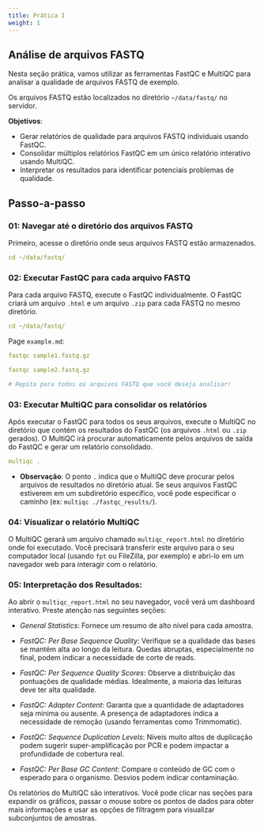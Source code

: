 ```yaml
---
title: Prática I
weight: 1
---
```


## Análise de arquivos FASTQ

Nesta seção prática, vamos utilizar as ferramentas FastQC e MultiQC para analisar a qualidade de arquivos FASTQ de exemplo.

Os arquivos FASTQ estão localizados no diretório `~/data/fastq/` no servidor.

**Objetivos**:

- Gerar relatórios de qualidade para arquivos FASTQ individuais usando FastQC.
- Consolidar múltiplos relatórios FastQC em um único relatório interativo usando MultiQC.
- Interpretar os resultados para identificar potenciais problemas de qualidade.


## Passo-a-passo

### 01: Navegar até o diretório dos arquivos FASTQ

Primeiro, acesse o diretório onde seus arquivos FASTQ estão armazenados.

```yaml
cd ~/data/fastq/
```

### 02: Executar FastQC para cada arquivo FASTQ

Para cada arquivo FASTQ, execute o FastQC individualmente. O FastQC criará um arquivo `.html` e um arquivo `.zip` para cada FASTQ no mesmo diretório.

```yaml
cd ~/data/fastq/
```

Page `example.md`:

```yaml
fastqc sample1.fastq.gz
```

```yaml
fastqc sample2.fastq.gz
```

```yaml
# Repita para todos os arquivos FASTQ que você deseja analisar!
```

### 03: Executar MultiQC para consolidar os relatórios

Após executar o FastQC para todos os seus arquivos, execute o MultiQC no diretório que contém os resultados do FastQC (os arquivos `.html` ou `.zip` gerados). O MultiQC irá procurar automaticamente pelos arquivos de saída do FastQC e gerar um relatório consolidado.

```yaml
multiqc .
```

- **Observação**: O ponto `.` indica que o MultiQC deve procurar pelos arquivos de resultados no diretório atual. Se seus arquivos FastQC estiverem em um subdiretório específico, você pode especificar o caminho (ex: `multiqc ./fastqc_results/`).

### 04: Visualizar o relatório MultiQC

O MultiQC gerará um arquivo chamado `multiqc_report.html` no diretório onde foi executado. Você precisará transferir este arquivo para o seu computador local (usando `fpt` ou FileZilla, por exemplo) e abri-lo em um navegador web para interagir com o relatório.

### 05: Interpretação dos Resultados:

Ao abrir o `multiqc_report.html` no seu navegador, você verá um dashboard interativo. Preste atenção nas seguintes seções:

- *General Statistics*: Fornece um resumo de alto nível para cada amostra.

- *FastQC: Per Base Sequence Quality*: Verifique se a qualidade das bases se mantém alta ao longo da leitura. Quedas abruptas, especialmente no final, podem indicar a necessidade de corte de reads.

- *FastQC: Per Sequence Quality Scores*: Observe a distribuição das pontuações de qualidade médias. Idealmente, a maioria das leituras deve ter alta qualidade.

- *FastQC: Adapter Content*: Garanta que a quantidade de adaptadores seja mínima ou ausente. A presença de adaptadores indica a necessidade de remoção (usando ferramentas como Trimmomatic).

- *FastQC: Sequence Duplication Levels*: Níveis muito altos de duplicação podem sugerir super-amplificação por PCR e podem impactar a profundidade de cobertura real.

- *FastQC: Per Base GC Content*: Compare o conteúdo de GC com o esperado para o organismo. Desvios podem indicar contaminação.

Os relatórios do MultiQC são interativos. Você pode clicar nas seções para expandir os gráficos, passar o mouse sobre os pontos de dados para obter mais informações e usar as opções de filtragem para visualizar subconjuntos de amostras.
